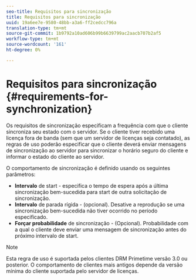```yaml
---
seo-title: Requisitos para sincronização
title: Requisitos para sincronização
uuid: 19a6ee7e-9580-48bb-a3a6-ff2cedcc796a
translation-type: tm+mt
source-git-commit: 1b9792a10ad606b99b6639799ac2aacb707b2af5
workflow-type: tm+mt
source-wordcount: '161'
ht-degree: 0%

---
```



# Requisitos para sincronização {#requirements-for-synchronization}

Os requisitos de sincronização especificam a frequência com que o cliente sincroniza seu estado com o servidor. Se o cliente tiver recebido uma licença fora de banda (sem que um servidor de licenças seja contatado), as regras de uso poderão especificar que o cliente deverá enviar mensagens de sincronização ao servidor para sincronizar o horário seguro do cliente e informar o estado do cliente ao servidor.

O comportamento de sincronização é definido usando os seguintes parâmetros:

* **Intervalo** de start - especifica o tempo de espera após a última sincronização bem-sucedida para start de outra solicitação de sincronização.
* **Intervalo** de parada rígida - (opcional). Desative a reprodução se uma sincronização bem-sucedida não tiver ocorrido no período especificado.
* **Forçar probabilidade** de sincronização - (Opcional). Probabilidade com a qual o cliente deve enviar uma mensagem de sincronização antes do próximo intervalo de start.

>[!NOTE]
>
>Esta regra de uso é suportada pelos clientes DRM Primetime versão 3.0 ou posterior. O comportamento de clientes mais antigos depende da versão mínima do cliente suportada pelo servidor de licenças.
